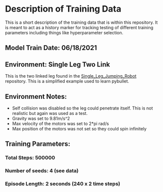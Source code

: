 # Description of Training Data
This is a short description of the training data that is within this repository. It is meant to act as a history marker for tracking testing of different training parameters including things like hyperparameter selection.

## Model Train Date: 06/18/2021
## Environment: Single Leg Two Link
This is the two linked leg found in the [Single_Leg_Jumping_Robot](https://github.com/CRAWlab/CRAWLAB-Student-Code---2020/tree/master/Andrew%20Albright/Code/single_jumping_leg/single_leg/resources/Single_Leg_Jumping_Robot) repository. This is a simplified example used to learn pybullet.

## Environment Notes:
* Self collision was disabled so the leg could penetrate itself. This is not realistic but again was used as a test.
* Gravity was set to 9.81m/s^2
* Max velocity of the motors was set to 2*pi rad/s
* Max position of the motors was not set so they could spin infinitely

## Training Parameters: 
### Total Steps: 500000
### Number of seeds: 4 (see data)
### Episode Length: 2 seconds (240 x 2 time steps)
